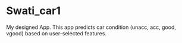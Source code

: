 # Swati_car1
My designed App.  This app predicts car condition (unacc, acc, good, vgood) based on user-selected features.
